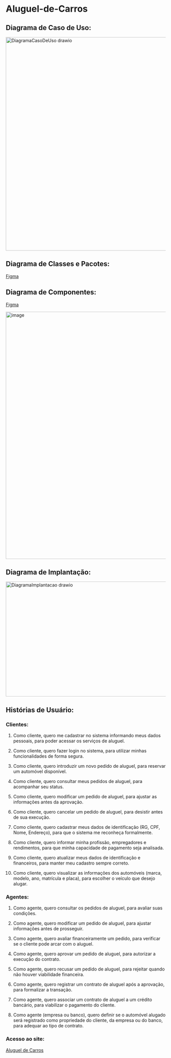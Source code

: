 # Aluguel-de-Carros

## Diagrama de Caso de Uso: 

<img width="648" height="671" alt="DiagramaCasoDeUso drawio" src="https://github.com/user-attachments/assets/f5cd00fd-d314-4ebf-b617-56711a1862d8" />


## Diagrama de Classes e Pacotes:

[Figma](https://www.figma.com/board/9basqE4J4kzSJsj5oVfo2V/Class-Diagram-Template--Community-?node-id=0-1&t=EnP0oiht6XPItvUe-0)

## Diagrama de Componentes:

[Figma](https://www.figma.com/design/cg3CtCE9Lgaxv3V4wL67OQ/Architecture-Diagram-Components--Community-?node-id=0-1&t=BpVloc95cW9AGQBY-1)

<img width="729" height="777" alt="image" src="https://github.com/user-attachments/assets/b077c278-c785-4caa-bc4f-75f33598db52" />

## Diagrama de Implantação:

<img width="1841" height="361" alt="DiagramaImplantacao drawio" src="https://github.com/user-attachments/assets/2685b4d6-fbd1-4dcf-ad8b-bd54fe7ad78e" />

## Histórias de Usuário:


### Clientes:

1. Como cliente, quero me cadastrar no sistema informando meus dados pessoais, para poder acessar os serviços de aluguel.

2. Como cliente, quero fazer login no sistema, para utilizar minhas funcionalidades de forma segura.

3. Como cliente, quero introduzir um novo pedido de aluguel, para reservar um automóvel disponível.

4. Como cliente, quero consultar meus pedidos de aluguel, para acompanhar seu status.

5. Como cliente, quero modificar um pedido de aluguel, para ajustar as informações antes da aprovação.

6. Como cliente, quero cancelar um pedido de aluguel, para desistir antes de sua execução.

7. Como cliente, quero cadastrar meus dados de identificação (RG, CPF, Nome, Endereço), para que o sistema me reconheça formalmente.

8. Como cliente, quero informar minha profissão, empregadores e rendimentos, para que minha capacidade de pagamento seja analisada.

9. Como cliente, quero atualizar meus dados de identificação e financeiros, para manter meu cadastro sempre correto.

10. Como cliente, quero visualizar as informações dos automóveis (marca, modelo, ano, matrícula e placa), para escolher o veículo que desejo alugar.

### Agentes:

1. Como agente, quero consultar os pedidos de aluguel, para avaliar suas condições.

2. Como agente, quero modificar um pedido de aluguel, para ajustar informações antes de prosseguir.

3. Como agente, quero avaliar financeiramente um pedido, para verificar se o cliente pode arcar com o aluguel.

4. Como agente, quero aprovar um pedido de aluguel, para autorizar a execução do contrato.

5. Como agente, quero recusar um pedido de aluguel, para rejeitar quando não houver viabilidade financeira.

6. Como agente, quero registrar um contrato de aluguel após a aprovação, para formalizar a transação.

7. Como agente, quero associar um contrato de aluguel a um crédito bancário, para viabilizar o pagamento do cliente.

8. Como agente (empresa ou banco), quero definir se o automóvel alugado será registrado como propriedade do cliente, da empresa ou do banco, para adequar ao tipo de contrato.


### Acesso ao site:
[Aluguel de Carros](https://aluguel-de-carros-topaz.vercel.app/)
